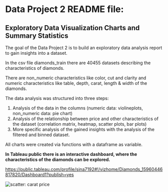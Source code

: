 Data Project 2 README file: 
======================

Exploratory Data Visualization Charts and Summary Statistics
---------------------------------------------------------------------------

The goal of the Data Project 2 is to build an exploratory data analysis report to gain insights into a  dataset.

In the csv file diamonds_train there are 40455 datasets describing the characteristics of diamonds.

There are non_numeric characteristics like color, cut and clarity and numeric characteristics like
table, depth, carat, length & width of the diamonds. 

The data analysis was structured into three steps:

1.  Analysis of the data in the columns (numeric data: violineplots, non_numeric data: pie chart)
2.  Analysis of the relationship between  price and  other characteristics of the dataset (correlation matrix, heatmap, scatter  plots, bar plots)
3.  More specific analysis of the gained insights with the analysis of the filtered and binned dataset.

All charts were created via functions with a dataframe as variable.  

**In Tableau public there is an interactive dashboard, where the characteristics of the diamonds can be explored.**

https://public.tableau.com/profile/sina7192#!/vizhome/Diamonds_15960446817820/Dashboard1?publish=yes


![scatter: carat price]("scatter_carat_price.png")




